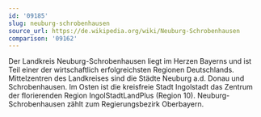```yaml
---
id: '09185'
slug: neuburg-schrobenhausen
source_url: https://de.wikipedia.org/wiki/Neuburg-Schrobenhausen
comparison: '09162'
---
```


Der Landkreis Neuburg-Schrobenhausen liegt im Herzen Bayerns und ist Teil einer der wirtschaftlich erfolgreichsten Regionen Deutschlands. Mittelzentren des Landkreises sind die Städte Neuburg a.d. Donau und Schrobenhausen. Im Osten ist die kreisfreie Stadt Ingolstadt das Zentrum der florierenden Region IngolStadtLandPlus (Region 10). Neuburg-Schrobenhausen zählt zum Regierungsbezirk Oberbayern.
